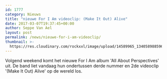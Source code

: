 ```yaml
---
id: 1777
category: Nieuws
title: "nieuwe For I Am videoclip: (Make It Out) Alive"
date: 2017-03-07T19:37:45+00:00
author: Seppe Van Ael
layout: post
permalink: /news/nieuwe-for-i-am-videoclip/
thumbnail: >-
  https://res.cloudinary.com/rockxxl/image/upload/14589965_1340589885964788_6182123299784754536_o.jpg
---
```

Volgend weekend komt het nieuwe For I Am album 'All About Perspectives' uit. De band liet vandaag hun ondertussen derde nummer en 2de videoclip '(Make It Out) Alive' op de wereld los.
